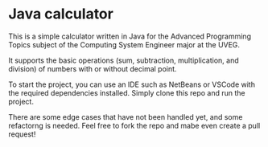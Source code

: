 # Java calculator

This is a simple calculator written in Java for the Advanced Programming Topics subject of the Computing System Engineer major at the UVEG.

It supports the basic operations (sum, subtraction, multiplication, and division) of numbers with or without decimal point.

To start the project, you can use an IDE such as NetBeans or VSCode with the required dependencies installed. Simply clone this repo and run the project.

There are some edge cases that have not been handled yet, and some refactorng is needed. Feel free to fork the repo and mabe even create a pull request!
